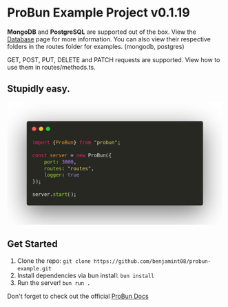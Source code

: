 # ProBun Example Project v0.1.19

**MongoDB** and **PostgreSQL** are supported out of the box. View the [Database](https://probun.dev/docs/databases.html) page for more information.
You can also view their respective folders in the routes folder for examples. (mongodb, postgres)

GET, POST, PUT, DELETE and PATCH requests are supported. View how to use them in routes/methods.ts.

## Stupidly easy.
<img src="code.png" width="500">

## Get Started

1. Clone the repo: `git clone https://github.com/benjamint08/probun-example.git`
2. Install dependencies via bun install: `bun install`
3. Run the server! `bun run .`

Don't forget to check out the official [ProBun Docs](https://probun.dev)
